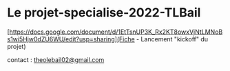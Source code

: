 # Le projet-specialise-2022-TLBail


[https://docs.google.com/document/d/1EtTsnUP3K_Rx2KT8owxVjNtLMNoBs1wi5Hjw0dZU6WU/edit?usp=sharing](Fiche - Lancement "kickoff" du projet)

contact :
theolebail02@gmail.com
